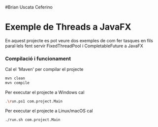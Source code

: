 #Brian Uscata Ceferino

# Exemple de Threads a JavaFX #

En aquest projecte es pot veure dos exemples de com fer tasques en fils paral·lels fent servir FixedThreadPool i CompletableFuture a JavaFX

### Compilació i funcionament ###

Cal el 'Maven' per compilar el projecte
```bash
mvn clean
mvn compile
```

Per executar el projecte a Windows cal
```bash
.\run.ps1 com.project.Main
```

Per executar el projecte a Linux/macOS cal
```bash
./run.sh com.project.Main
```